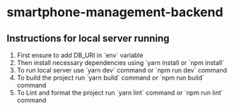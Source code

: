 # smartphone-management-backend

## Instructions for local server running

<ol>
<li>First ensure to add DB_URI in `env` variable</li>
<li>Then install necessary dependencies using `yarn install or `npm install`</li>
<li>To run local server use `yarn dev` command or `npm run dev` command</li>
<li>To build the project run `yarn build` command or `npm run build` command</li>
<li>To Lint and format the project run `yarn lint` command or `npm run lint` command</li>
</ol>
